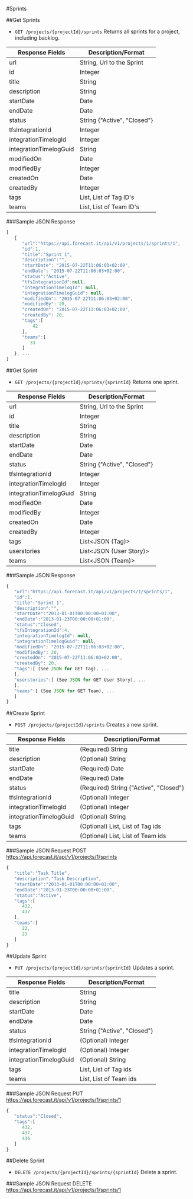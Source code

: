 #Sprints

##Get Sprints

* `GET /projects/{projectId}/sprints` Returns all sprints for a project, including backlog.

|Response Fields | Description/Format|
|------------ | -------------|
|url | String, Url to the Sprint|
|id | Integer|
|title | String|
|description | String|
|startDate | Date|
|endDate | Date|
|status | String {"Active", "Closed"}|
|tfsIntegrationId | Integer|
|integrationTimelogId | Integer|
|integrationTimelogGuid | String|
|modifiedOn | Date|
|modifiedBy | Integer|
|createdOn | Date|
|createdBy | Integer|
|tags | List<Integer>, List of Tag ID's|
|teams | List<Integer>, List of Team ID's|

###Sample JSON Response
```javascript
[
   {
      "url":"https://api.forecast.it/api/v1/projects/1/sprints/1",
      "id":1,
      "title":"Sprint 1",
      "description":"",
      "startDate": "2015-07-22T11:06:03+02:00",
      "endDate": "2015-07-22T11:06:03+02:00",
      "status":"Active",
	  "tfsIntegrationId":null,
	  "integrationTimelogId": null,
      "integrationTimelogGuid": null,
      "modifiedOn": "2015-07-22T11:06:03+02:00",
      "modifiedBy": 20,
      "createdOn": "2015-07-22T11:06:03+02:00",
      "createdBy": 20,
      "tags":[
	      42
      ],
	  "teams":[
	     33
      ]
   }, ...
]
```

##Get Sprint

* `GET /projects/{projectId}/sprints/{sprintId}` Returns one sprint.

|Response Fields | Description/Format|
|------------ | -------------|
|url | String, Url to the Sprint|
|id | Integer|
|title | String|
|description | String|
|startDate | Date|
|endDate | Date|
|status | String {"Active", "Closed"}|
|tfsIntegrationId | Integer|
|integrationTimelogId | Integer|
|integrationTimelogGuid | String|
|modifiedOn | Date|
|modifiedBy | Integer|
|createdOn | Date|
|createdBy | Integer|
|tags | List<JSON (Tag)>|
|userstories | List<JSON (User Story)>|
|teams | List<JSON (Team)>|

###Sample JSON Response
```javascript
{
   "url":"https://api.forecast.it/api/v1/projects/1/sprints/1",
   "id":1,
   "title":"Sprint 1",
   "description":"",
   "startDate":"2013-01-01T00:00:00+01:00",
   "endDate":"2013-01-23T00:00:00+01:00",
   "status":"Closed",
   "tfsIntegrationId":4,
   "integrationTimelogId": null,
   "integrationTimelogGuid": null,
   "modifiedOn": "2015-07-22T11:06:03+02:00",
   "modifiedBy": 20,
   "createdOn": "2015-07-22T11:06:03+02:00",
   "createdBy": 20,
   "tags":[ (See JSON for GET Tag), ...
   ],
   "userstories":[ (See JSON for GET User Story), ...
   ],
   "teams":[ (See JSON for GET Team), ...
   ]
}
```

##Create Sprint

* `POST /projects/{projectId}/sprints` Creates a new sprint.

|Response Fields | Description/Format|
|------------ | -------------|
|title | (Required) String|
|description | (Optional) String|
|startDate | (Required) Date|
|endDate | (Required) Date|
|status | (Required) String {"Active", "Closed"}|
|tfsIntegrationId | (Optional) Integer|
|integrationTimelogId | (Optional) Integer|
|integrationTimelogGuid | (Optional) String|
|tags | (Optional) List<Integer>, List of Tag ids|
|teams | (Optional) List<Integer>, List of Team ids|

###Sample JSON Request
POST https://api.forecast.it/api/v1/projects/1/sprints

```javascript
{
   "title":"Task Title",
   "description":"Task Description",
   "startDate":"2013-01-01T00:00:00+01:00",
   "endDate":"2013-01-23T00:00:00+01:00",
   "status":"Active",
   "tags":[
      432,
      437
   ],
   "teams":[
      22,
      23
   ]
}
```

##Update Sprint

* `PUT /projects/{projectId}/sprints/{sprintId}` Updates a sprint.

|Response Fields | Description/Format|
|------------ | -------------|
|title | String|
|description | String|
|startDate | Date|
|endDate | Date|
|status | String {"Active", "Closed"}|
|tfsIntegrationId | (Optional) Integer|
|integrationTimelogId | (Optional) Integer|
|integrationTimelogGuid | (Optional) String|
|tags | List<Integer>, List of Tag ids|
|teams | List<Integer>, List of Team ids|

###Sample JSON Request
PUT https://api.forecast.it/api/v1/projects/1/sprints/1

```javascript
{
   "status":"Closed",
   "tags":[
      432,
      437,
      436
   ]
}
```

##Delete Sprint

* `DELETE /projects/{projectId}/sprints/{sprintId}` Delete a sprint.

###Sample JSON Request
DELETE https://api.forecast.it/api/v1/projects/1/sprints/1
